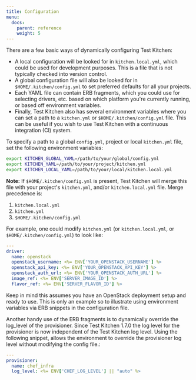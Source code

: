 ```yaml
---
title: Configuration
menu:
  docs:
    parent: reference
    weight: 5
---
```


There are a few basic ways of dynamically configuring Test Kitchen:

* A local configuration will be looked for in `kitchen.local.yml`, which could be used for development purposes. This is a file that is not typically checked into version control.
* A global configuration file will also be looked for in `$HOME/.kitchen/config.yml` to set preferred defaults for all your projects.
* Each YAML file can contain ERB fragments, which you could use for selecting drivers, etc. based on which platform you're currently running, or based off environment variables.
* Finally, Test Kitchen also has several environment variables where you can set a path to a `kitchen.yml` or `$HOME/.kitchen/config.yml` file. This can be useful if you wish to use Test Kitchen with a continuous integration (CI) system.

To specify a path to a global `config.yml`, project or local `kitchen.yml` file, set the following environment variables:

```bash
export KITCHEN_GLOBAL_YAML=/path/to/your/global/config.yml
export KITCHEN_YAML=/path/to/your/project/kitchen.yml
export KITCHEN_LOCAL_YAML=/path/to/your/local/kitchen.local.yml
```

**Note:** If `$HOME/.kitchen/config.yml` is present, Test Kitchen will merge this file with your project's `kitchen.yml`, and/or `kitchen.local.yml` file. Merge precedence is:

1. `kitchen.local.yml`
2. `kitchen.yml`
3. `$HOME/.kitchen/config.yml`

For example, one could modify `kitchen.yml` (or `kitchen.local.yml`, or `$HOME/.kitchen/config.yml`) to look like:

```yaml
---
driver:
  name: openstack
  openstack_username: <%= ENV['YOUR_OPENSTACK_USERNAME'] %>
  openstack_api_key: <%= ENV['YOUR_OPENSTACK_API_KEY'] %>
  openstack_auth_url: <%= ENV['YOUR_OPENSTACK_AUTH_URL'] %>
  image_ref: <%= ENV['SERVER_IMAGE_ID'] %>
  flavor_ref: <%= ENV['SERVER_FLAVOR_ID'] %>
```

Keep in mind this assumes you have an OpenStack deployment setup and ready to use. This is only an example so to illustrate using environment variables via ERB snippets in the configuration file.

Another handy use of the ERB fragments is to dynamically override the log_level of
the provisioner. Since Test Kitchen 1.7.0 the log level for the provisioner is now independent of the Test Kitchen log level. Using the following snippet, allows the environment to override the provisioner log level without modifying the config file.:

```yaml
---
provisioner:
  name: chef_infra
  log_level: <%= ENV['CHEF_LOG_LEVEL'] || "auto" %>
```
